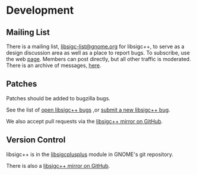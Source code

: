 # Development

## Mailing List

There is a mailing list,
[libsigc-list@gnome.org](http://mail.gnome.org/mailman/listinfo/libsigc-list) for libsigc++, to serve as
a design discussion area as well as a place to report bugs.  To subscribe, use the web
[page](http://mail.gnome.org/mailman/listinfo/libsigc-list).
Members can post directly, but all other traffic is moderated.
There is an archive of messages, 
[here](http://mail.gnome.org/archives/libsigc-list/).

## Patches

Patches should be added to bugzilla bugs.

See the list of [open libsigc++ bugs](http://bugzilla.gnome.org/buglist.cgi?product=libsigc%2B%2B&bug_status=UNCONFIRMED&bug_status=NEW&bug_status=ASSIGNED&bug_status=REOPENED&bug_status=NEEDINFO") ,or  [submit a new libsigc++ bug]("http://bugzilla.gnome.org/enter_bug.cgi?product=libsigc%2B%2B).

We also accept pull requests via the [libsigc++ mirror on GitHub](https://github.com/GNOME/libsigcplusplus).

## Version Control

libsigc++ is in the [libsigcplusplus](http://git.gnome.org/browse/libsigcplusplus/) module in GNOME's git repository.

There is also a [libsigc++ mirror on GitHub](https://github.com/GNOME/libsigcplusplus).